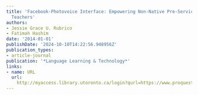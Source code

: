 ```yaml
---
title: 'Facebook-Photovoice Interface: Empowering Non-Native Pre-Service English Language
  Teachers'
authors:
- Jessie Grace U. Rubrico
- Fatimah Hashim
date: '2014-01-01'
publishDate: '2024-10-10T14:22:56.948956Z'
publication_types:
- article-journal
publication: '*Language Learning & Technology*'
links:
- name: URL
  url: 
    http://myaccess.library.utoronto.ca/login?qurl=https://www.proquest.com/docview/1651865718?accountid=14771&bdid=38382&_bd=EtXP2j1Q4as4oQShb0pigxmaitY%3D
---
```

